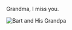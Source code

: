Grandma, I miss you.

![Bart and His Grandpa](https://github.com/NoakLiu/CRRT-Medical-Treatment-Prediction-by-Applying-Reinforcement-Learning-Methods/blob/main/SAITS.png\#pic_center)